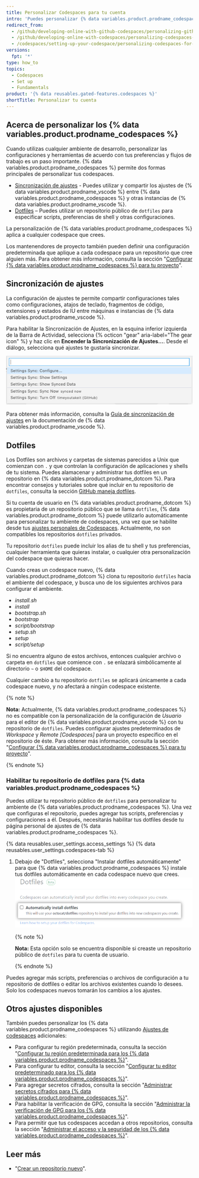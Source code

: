 ```yaml
---
title: Personalizar Codespaces para tu cuenta
intro: 'Puedes personalizar {% data variables.product.prodname_codespaces %} utilizando un repositorio de `dotfiles` en {% data variables.product.product_name %} o utilizando la sincronización de ajustes.'
redirect_from:
  - /github/developing-online-with-github-codespaces/personalizing-github-codespaces-for-your-account
  - /github/developing-online-with-codespaces/personalizing-codespaces-for-your-account
  - /codespaces/setting-up-your-codespace/personalizing-codespaces-for-your-account
versions:
  fpt: '*'
type: how_to
topics:
  - Codespaces
  - Set up
  - Fundamentals
product: '{% data reusables.gated-features.codespaces %}'
shortTitle: Personalizar tu cuenta
---
```



## Acerca de personalizar los {% data variables.product.prodname_codespaces %}

Cuando utilizas cualquier ambiente de desarrollo, personalizar las configuraciones y herramientas de acuerdo con tus preferencias y flujos de trabajo es un paso importante. {% data variables.product.prodname_codespaces %} permite dos formas principales de personalizar tus codespaces.

- [Sincronización de ajustes](#settings-sync) - Puedes utilizar y compartir los ajustes de {% data variables.product.prodname_vscode %} entre {% data variables.product.prodname_codespaces %} y otras instancias de {% data variables.product.prodname_vscode %}.
- [Dotfiles](#dotfiles) – Puedes utilizar un repositorio público de `dotfiles` para especificar scripts, preferencias de shell y otras configuraciones.

La personalización de {% data variables.product.prodname_codespaces %} aplica a cualquier codespace que crees.

Los mantenendores de proyecto también pueden definir una configuración predeterminada que aplique a cada codespace para un repositorio que cree alguien más. Para obtener más información, consulta la sección "[Configurar {% data variables.product.prodname_codespaces %} para tu proyecto](/github/developing-online-with-codespaces/configuring-codespaces-for-your-project)".

## Sincronización de ajustes

La configuración de ajustes te permite compartir configuraciones tales como configuraciones, atajos de teclado, fragmentos de código, extensiones y estados de IU entre máquinas e instancias de {% data variables.product.prodname_vscode %}.

Para habilitar la Sincronización de Ajustes, en la esquina inferior izquierda de la Barra de Actividad, selecciona {% octicon "gear" aria-label="The gear icon" %} y haz clic en **Encender la Sincronización de Ajustes…**. Desde el diálogo, selecciona qué ajustes te gustaría sincronizar.

![La opción de sincronización de ajustes en el menú de administración](/assets/images/help/codespaces/codespaces-manage-settings-sync.png)

Para obtener más información, consulta la [Guía de sincronización de ajustes](https://code.visualstudio.com/docs/editor/settings-sync) en la documentación de {% data variables.product.prodname_vscode %}.

## Dotfiles

Los Dotfiles son archivos y carpetas de sistemas parecidos a Unix que comienzan con `.` y que controlan la configuración de aplicaciones y shells de tu sistema. Puedes alamacenar y administrar tus dotfiles en un repositorio en {% data variables.product.prodname_dotcom %}. Para encontrar consejos y tutoriales sobre qué incluir en tu repositorio de `dotfiles`, consulta la sección [GitHub maneja dotfiles](https://dotfiles.github.io/).

Si tu cuenta de usuario en {% data variables.product.prodname_dotcom %} es propietaria de un repositorio público que se llama `dotfiles`, {% data variables.product.prodname_dotcom %} puede utilizarlo automáticamente para personalizar tu ambiente de codespaces, una vez que se habilite desde tus [ajustes personales de Codespaces](https://github.com/settings/codespaces). Actualmente, no son compatibles los repositorios `dotfiles` privados.

Tu repositorio `dotfiles` puede incluir los alias de tu shell y tus preferencias, cualquier herramienta que quieras instalar, o cualquier otra personalización del codespace que quieras hacer.

Cuando creas un codespace nuevo, {% data variables.product.prodname_dotcom %} clona tu repositorio `dotfiles` hacia el ambiente del codespace, y busca uno de los siguientes archivos para configurar el ambiente.

* _install.sh_
* _install_
* _bootstrap.sh_
* _bootstrap_
* _script/bootstrap_
* _setup.sh_
* _setup_
* _script/setup_

Si no encuentra alguno de estos archivos, entonces cualquier archivo o carpeta en `dotfiles` que comience con `.` se enlazará simbólicamente al directorio `~` o `$HOME` del codespace.

Cualquier cambio a tu repositorio `dotfiles` se aplicará únicamente a cada codespace nuevo, y no afectará a ningún codespace existente.

{% note %}

**Nota:** Actualmente, {% data variables.product.prodname_codespaces %} no es compatible con la personalización de la configuración de _Usuario_ para el editor de {% data variables.product.prodname_vscode %} con tu repositorio de `dotfiles`. Puedes configurar ajustes predeterminados de _Workspace_ y _Remote [Codespaces]_ para un proyecto específico en el repositorio de éste. Para obtener más información, consulta la sección "[Configurar {% data variables.product.prodname_codespaces %} para tu proyecto](/github/developing-online-with-codespaces/configuring-codespaces-for-your-project#creating-a-custom-codespace-configuration)".

{% endnote %}

### Habilitar tu repositorio de dotfiles para {% data variables.product.prodname_codespaces %}

Puedes utilizar tu repositorio público de `dotfiles` para personalizar tu ambiente de {% data variables.product.prodname_codespaces %}. Una vez que configuras el repositorio, puedes agregar tus scripts, preferencias y configuraciones a él. Después, necesitarás habilitar tus dotfiles desde tu página personal de ajustes de {% data variables.product.prodname_codespaces %}.

{% data reusables.user_settings.access_settings %}
{% data reusables.user_settings.codespaces-tab %}
1. Debajo de "Dotfiles", selecciona "Instalar dotfiles automáticamente" para que {% data variables.product.prodname_codespaces %} instale tus dotfiles automáticamente en cada codespace nuevo que crees. ![Instalar dotfiles](/assets/images/help/codespaces/install-dotfiles.png)

   {% note %}

   **Nota:** Esta opción solo se encuentra disponible si creaste un repositorio público de `dotfiles` para tu cuenta de usuario.

   {% endnote %}

Puedes agregar más scripts, preferencias o archivos de configuración a tu repositorio de dotfiles o editar los archivos existentes cuando lo desees. Solo los codespaces nuevos tomarán los cambios a los ajustes.

## Otros ajustes disponibles

También puedes personalizar los {% data variables.product.prodname_codespaces %} utilizando [Ajustes de codespaces](https://github.com/settings/codespaces) adicionales:

- Para configurar tu región predeterminada, consulta la sección "[Configurar tu región predeterminada para los {% data variables.product.prodname_codespaces %}](/codespaces/managing-your-codespaces/setting-your-default-region-for-codespaces)".
- Para configurar tu editor, consulta la sección "[Configurar tu editor predeterminado para los {% data variables.product.prodname_codespaces %}](/codespaces/managing-your-codespaces/setting-your-default-editor-for-codespaces)".
- Para agregar secretos cifrados, consulta la sección "[Administrar secretos cifrados para {% data variables.product.prodname_codespaces %}](/github/developing-online-with-codespaces/managing-encrypted-secrets-for-codespaces)".
- Para habilitar la verificación de GPG, consulta la sección "[Administrar la verificación de GPG para los {% data variables.product.prodname_codespaces %}](/github/developing-online-with-codespaces/managing-gpg-verification-for-codespaces)".
- Para permitir que tus codespaces accedan a otros repositorios, consulta la sección "[Administrar el acceso y la seguridad de los {% data variables.product.prodname_codespaces %}](/github/developing-online-with-codespaces/managing-access-and-security-for-codespaces)".

## Leer más

* "[Crear un repositorio nuevo](/github/creating-cloning-and-archiving-repositories/creating-a-new-repository)".
